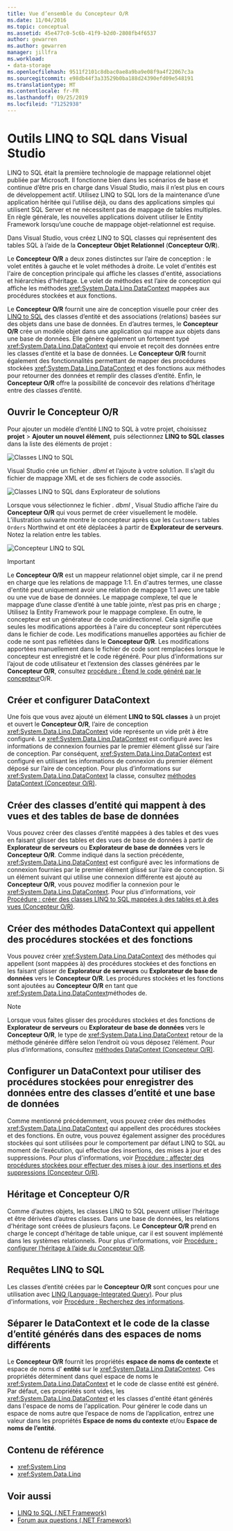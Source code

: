 ```yaml
---
title: Vue d’ensemble du Concepteur O/R
ms.date: 11/04/2016
ms.topic: conceptual
ms.assetid: 45e477c0-5c6b-41f9-b2d0-2808fb4f6537
author: gewarren
ms.author: gewarren
manager: jillfra
ms.workload:
- data-storage
ms.openlocfilehash: 9511f2101c8dbac0ae8a9ba9e08f9a4f22067c3a
ms.sourcegitcommit: e98db44f3a33529b0ba188d24390efd09e548191
ms.translationtype: MT
ms.contentlocale: fr-FR
ms.lasthandoff: 09/25/2019
ms.locfileid: "71252938"
---
```

# <a name="linq-to-sql-tools-in-visual-studio"></a>Outils LINQ to SQL dans Visual Studio

LINQ to SQL était la première technologie de mappage relationnel objet publiée par Microsoft. Il fonctionne bien dans les scénarios de base et continue d’être pris en charge dans Visual Studio, mais il n’est plus en cours de développement actif. Utilisez LINQ to SQL lors de la maintenance d’une application héritée qui l’utilise déjà, ou dans des applications simples qui utilisent SQL Server et ne nécessitent pas de mappage de tables multiples. En règle générale, les nouvelles applications doivent utiliser le Entity Framework lorsqu’une couche de mappage objet-relationnel est requise.

Dans Visual Studio, vous créez LINQ to SQL classes qui représentent des tables SQL à l’aide de la **Concepteur Objet Relationnel** (**Concepteur O/R**).

Le **Concepteur O/R** a deux zones distinctes sur l’aire de conception : le volet entités à gauche et le volet méthodes à droite. Le volet d'entités est l'aire de conception principale qui affiche les classes d'entité, associations et hiérarchies d'héritage. Le volet de méthodes est l’aire de conception qui affiche les méthodes <xref:System.Data.Linq.DataContext> mappées aux procédures stockées et aux fonctions.

Le **Concepteur O/R** fournit une aire de conception visuelle pour créer des [LINQ to SQL](/dotnet/framework/data/adonet/sql/linq/index) des classes d’entité et des associations (relations) basées sur des objets dans une base de données. En d’autres termes, le **Concepteur O/R** crée un modèle objet dans une application qui mappe aux objets dans une base de données. Elle génère également un fortement typé <xref:System.Data.Linq.DataContext> qui envoie et reçoit des données entre les classes d’entité et la base de données. Le **Concepteur O/R** fournit également des fonctionnalités permettant de mapper des procédures stockées <xref:System.Data.Linq.DataContext> et des fonctions aux méthodes pour retourner des données et remplir des classes d’entité. Enfin, le **Concepteur O/R** offre la possibilité de concevoir des relations d’héritage entre des classes d’entité.

## <a name="open-the-or-designer"></a>Ouvrir le Concepteur O/R

Pour ajouter un modèle d’entité LINQ to SQL à votre projet, choisissez **projet** > **Ajouter un nouvel élément**, puis sélectionnez **LINQ to SQL classes** dans la liste des éléments de projet :

![Classes LINQ to SQL](../data-tools/media/raddata-linq-to-sql-classes.png)

Visual Studio crée un fichier *. dbml* et l’ajoute à votre solution. Il s’agit du fichier de mappage XML et de ses fichiers de code associés.

![Classes LINQ to SQL dans Explorateur de solutions](../data-tools/media/raddata-linq-to-sql-classes-in-solution-explorer.png)

Lorsque vous sélectionnez le fichier *. dbml* , Visual Studio affiche l’aire du **Concepteur O/R** qui vous permet de créer visuellement le modèle. L’illustration suivante montre le concepteur après que les `Customers` tables `Orders` Northwind et ont été déplacées à partir de **Explorateur de serveurs**. Notez la relation entre les tables.

![Concepteur LINQ to SQL](../data-tools/media/raddata-linq-to-sql-designer.png)

> [!IMPORTANT]
> Le **Concepteur O/R** est un mappeur relationnel objet simple, car il ne prend en charge que les relations de mappage 1:1. En d'autres termes, une classe d'entité peut uniquement avoir une relation de mappage 1:1 avec une table ou une vue de base de données. Le mappage complexe, tel que le mappage d’une classe d’entité à une table jointe, n’est pas pris en charge ; Utilisez la Entity Framework pour le mappage complexe. En outre, le concepteur est un générateur de code unidirectionnel. Cela signifie que seules les modifications apportées à l'aire du concepteur sont répercutées dans le fichier de code. Les modifications manuelles apportées au fichier de code ne sont pas reflétées dans le **Concepteur O/R**. Les modifications apportées manuellement dans le fichier de code sont remplacées lorsque le concepteur est enregistré et le code régénéré. Pour plus d’informations sur l’ajout de code utilisateur et l’extension des classes générées par le **Concepteur O/R**, consultez [procédure : Étend le code généré par le concepteur](../data-tools/how-to-extend-code-generated-by-the-o-r-designer.md)O/R.

## <a name="create-and-configure-the-datacontext"></a>Créer et configurer DataContext

Une fois que vous avez ajouté un élément **LINQ to SQL classes** à un projet et ouvert le **Concepteur O/R**, l’aire de conception <xref:System.Data.Linq.DataContext> vide représente un vide prêt à être configuré. Le <xref:System.Data.Linq.DataContext> est configuré avec les informations de connexion fournies par le premier élément glissé sur l’aire de conception. Par conséquent, <xref:System.Data.Linq.DataContext> est configuré en utilisant les informations de connexion du premier élément déposé sur l’aire de conception. Pour plus d’informations sur <xref:System.Data.Linq.DataContext> la classe, consultez [méthodes DataContext (Concepteur O/R)](../data-tools/datacontext-methods-o-r-designer.md).

## <a name="create-entity-classes-that-map-to-database-tables-and-views"></a>Créer des classes d’entité qui mappent à des vues et des tables de base de données

Vous pouvez créer des classes d’entité mappées à des tables et des vues en faisant glisser des tables et des vues de base de données à partir de **Explorateur de serveurs** ou **Explorateur de base de données** vers le **Concepteur O/R**. Comme indiqué dans la section précédente, <xref:System.Data.Linq.DataContext> est configuré avec les informations de connexion fournies par le premier élément glissé sur l’aire de conception. Si un élément suivant qui utilise une connexion différente est ajouté au **Concepteur O/R**, vous pouvez modifier la connexion pour le <xref:System.Data.Linq.DataContext>. Pour plus d'informations, voir [Procédure : créer des classes LINQ to SQL mappées à des tables et à des vues (Concepteur O/R)](../data-tools/how-to-create-linq-to-sql-classes-mapped-to-tables-and-views-o-r-designer.md).

## <a name="create-datacontext-methods-that-call-stored-procedures-and-functions"></a>Créer des méthodes DataContext qui appellent des procédures stockées et des fonctions

Vous pouvez créer <xref:System.Data.Linq.DataContext> des méthodes qui appellent (sont mappées à) des procédures stockées et des fonctions en les faisant glisser de **Explorateur de serveurs** ou **Explorateur de base de données** vers le **Concepteur O/R**. Les procédures stockées et les fonctions sont ajoutées au **Concepteur O/R** en tant que <xref:System.Data.Linq.DataContext>méthodes de.

> [!NOTE]
> Lorsque vous faites glisser des procédures stockées et des fonctions de **Explorateur de serveurs** ou **Explorateur de base de données** vers le **Concepteur O/R**, le type de <xref:System.Data.Linq.DataContext> retour de la méthode générée diffère selon l’endroit où vous déposez l’élément. Pour plus d’informations, consultez [méthodes DataContext (Concepteur O/R)](../data-tools/datacontext-methods-o-r-designer.md).

## <a name="configure-a-datacontext-to-use-stored-procedures-to-save-data-between-entity-classes-and-a-database"></a>Configurer un DataContext pour utiliser des procédures stockées pour enregistrer des données entre des classes d’entité et une base de données

Comme mentionné précédemment, vous pouvez créer des méthodes <xref:System.Data.Linq.DataContext> qui appellent des procédures stockées et des fonctions. En outre, vous pouvez également assigner des procédures stockées qui sont utilisées pour le comportement par défaut LINQ to SQL au moment de l’exécution, qui effectue des insertions, des mises à jour et des suppressions. Pour plus d'informations, voir [Procédure : affecter des procédures stockées pour effectuer des mises à jour, des insertions et des suppressions (Concepteur O/R)](../data-tools/how-to-assign-stored-procedures-to-perform-updates-inserts-and-deletes-o-r-designer.md).

## <a name="inheritance-and-the-or-designer"></a>Héritage et Concepteur O/R

Comme d’autres objets, les classes LINQ to SQL peuvent utiliser l’héritage et être dérivées d’autres classes. Dans une base de données, les relations d'héritage sont créées de plusieurs façons. Le **Concepteur O/R** prend en charge le concept d’héritage de table unique, car il est souvent implémenté dans les systèmes relationnels. Pour plus d'informations, voir [Procédure : configurer l’héritage à l’aide du Concepteur O/R](../data-tools/how-to-configure-inheritance-by-using-the-o-r-designer.md).

## <a name="linq-to-sql-queries"></a>Requêtes LINQ to SQL

Les classes d’entité créées par le **Concepteur O/R** sont conçues pour une utilisation avec [LINQ (Language-Integrated Query)](/dotnet/csharp/linq/). Pour plus d'informations, voir [Procédure : Recherchez des informations](/dotnet/framework/data/adonet/sql/linq/how-to-query-for-information).

## <a name="separate-the-generated-datacontext-and-entity-class-code-into-different-namespaces"></a>Séparer le DataContext et le code de la classe d’entité générés dans des espaces de noms différents

Le **Concepteur O/R** fournit les propriétés **espace de noms de contexte** et espace de noms d' **entité** sur le <xref:System.Data.Linq.DataContext>. Ces propriétés déterminent dans quel espace de noms le <xref:System.Data.Linq.DataContext> et le code de classe entité est généré. Par défaut, ces propriétés sont vides, les <xref:System.Data.Linq.DataContext> et les classes d'entité étant générés dans l'espace de noms de l'application. Pour générer le code dans un espace de noms autre que l’espace de noms de l’application, entrez une valeur dans les propriétés **Espace de noms du contexte** et/ou **Espace de noms de l’entité**.

## <a name="reference-content"></a>Contenu de référence

- <xref:System.Linq>
- <xref:System.Data.Linq>

## <a name="see-also"></a>Voir aussi

- [LINQ to SQL (.NET Framework)](/dotnet/framework/data/adonet/sql/linq/index)
- [Forum aux questions (.NET Framework)](/dotnet/framework/data/adonet/sql/linq/frequently-asked-questions)